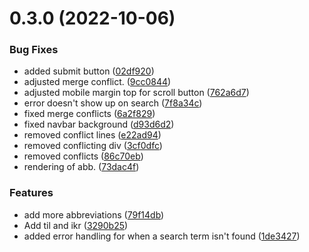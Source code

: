 # 0.3.0 (2022-10-06)


### Bug Fixes

* added submit button ([02df920](https://github.com/xasterKies/Abbreve/commit/02df9204cd353cc16dcf636355e5d198d1e54e0b))
* adjusted merge conflict. ([9cc0844](https://github.com/xasterKies/Abbreve/commit/9cc0844980140aee9f2a49c06cf7b93677becd59))
* adjusted mobile margin top for scroll button ([762a6d7](https://github.com/xasterKies/Abbreve/commit/762a6d7012df32f7ceb2bf237ebd4edd5e1962f6))
* error doesn't show up on search ([7f8a34c](https://github.com/xasterKies/Abbreve/commit/7f8a34c0955494defdb69494bc05dc534e41c89c))
* fixed merge conflicts ([6a2f829](https://github.com/xasterKies/Abbreve/commit/6a2f829cb42c7bab01f27218b777d8f0fb4adc53))
* fixed navbar background ([d93d6d2](https://github.com/xasterKies/Abbreve/commit/d93d6d27a568c001f178c5011c805fa0d2b18142))
* removed conflict lines ([e22ad94](https://github.com/xasterKies/Abbreve/commit/e22ad94c9398832060d8b582cb80ccb46ee701cc))
* removed conflicting div ([3cf0dfc](https://github.com/xasterKies/Abbreve/commit/3cf0dfc6c865475c3aa7572d9280e7e315783ebe))
* removed conflicts ([86c70eb](https://github.com/xasterKies/Abbreve/commit/86c70ebaa283dbd5aeefed239946f67d894f29d2))
* rendering of abb. ([73dac4f](https://github.com/xasterKies/Abbreve/commit/73dac4f24ee7eee21c1d8205940f6a2b78e66504))


### Features

* add more abbreviations ([79f14db](https://github.com/xasterKies/Abbreve/commit/79f14db3ad37a6f1dc73be9b77f28e48b570a0fb))
* Add til and ikr ([3290b25](https://github.com/xasterKies/Abbreve/commit/3290b251bd1450ca7b2e2834a8422b9f08b23493))
* added error handling for when a search term isn't found ([1de3427](https://github.com/xasterKies/Abbreve/commit/1de34272020e34b4708fc853b0851d165c507a89))




